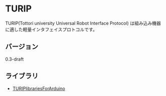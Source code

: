 # TURIP

TURIP(Tottori university Universal Robot Interface Protocol) は組み込み機器に適した軽量インタフェイスプロトコルです。

## バージョン

0.3-draft

## ライブラリ

* [TURIPlibrariesForArduino](https://github.com/turippj/TURIPlibrariesForArduino)
